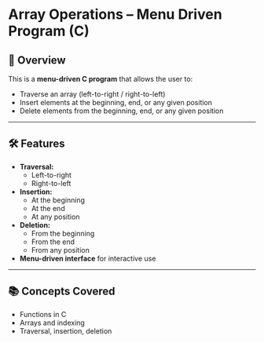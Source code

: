 # Array Operations – Menu Driven Program (C)

## 📌 Overview
This is a **menu-driven C program** that allows the user to:
- Traverse an array (left-to-right / right-to-left)
- Insert elements at the beginning, end, or any given position
- Delete elements from the beginning, end, or any given position
---

## 🛠 Features
- **Traversal:**
  - Left-to-right
  - Right-to-left
- **Insertion:**
  - At the beginning
  - At the end
  - At any position
- **Deletion:**
  - From the beginning
  - From the end
  - From any position
- **Menu-driven interface** for interactive use

---
## 📚 Concepts Covered
- Functions in C
- Arrays and indexing
- Traversal, insertion, deletion
